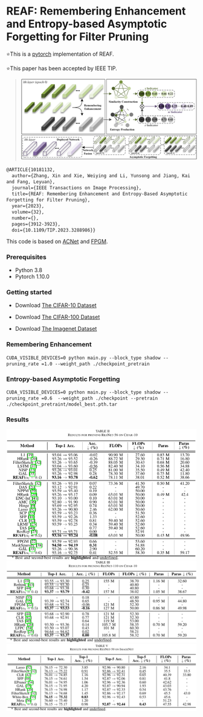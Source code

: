 
# **REAF: Remembering Enhancement and Entropy-based Asymptotic Forgetting for Filter Pruning**
⭐This is a [pytorch](http://pytorch.org/) implementation of REAF.

⭐This paper has been accepted by IEEE TIP.
> ![引用内容](https://github.com/zhangxin-xd/REAF/blob/main/figs/framework.png)
```
@ARTICLE{10181132,
  author={Zhang, Xin and Xie, Weiying and Li, Yunsong and Jiang, Kai and Fang, Leyuan},
  journal={IEEE Transactions on Image Processing}, 
  title={REAF: Remembering Enhancement and Entropy-Based Asymptotic Forgetting for Filter Pruning}, 
  year={2023},
  volume={32},
  number={},
  pages={3912-3923},
  doi={10.1109/TIP.2023.3288986}}
```
This code is based on [ACNet](https://github.com/DingXiaoH/ACNet) and [FPGM](https://github.com/he-y/filter-pruning-geometric-median).
### Prerequisites
- Python 3.8
- Pytorch 1.10.0

### Getting started

- Download [The CIFAR-10 Dataset]( http://www.cs.toronto.edu/~kriz/cifar-10-python.tar.gz)

- Download [The CIFAR-100 Dataset]( http://www.cs.toronto.edu/~kriz/cifar-100-python.tar.gz)

- Download [The Imagenet Dataset](https://image-net.org/)

### Remembering Enhancement
```
CUDA_VISIBLE_DEVICES=0 python main.py --block_type shadow --pruning_rate =1.0 --weight_path ./checkpoint_pretrain
```

### Entropy-based Asymptotic Forgetting
```
CUDA_VISIBLE_DEVICES=0 python main.py --block_type shadow --pruning_rate =0.6  --weight_path ./checkpoint --pretrain ./checkpoint_pretraint/model_best.pth.tar
```
### Results
![输入图片描述](https://github.com/zhangxin-xd/REAF/blob/main/figs/result1.png)![输入图片描述](https://github.com/zhangxin-xd/REAF/blob/main/figs/result2.png)![输入图片描述](https://github.com/zhangxin-xd/REAF/blob/main/figs/result3.png)

